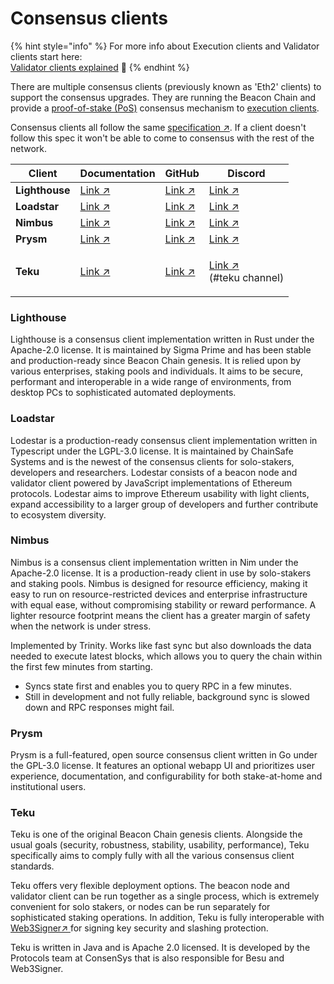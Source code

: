# Consensus clients

{% hint style="info" %}
For more info about Execution clients and Validator clients start here:\
[Validator clients explained](validator-clients-explained.md) 👀
{% endhint %}

There are multiple consensus clients (previously known as 'Eth2' clients) to support the consensus upgrades. They are running the Beacon Chain and provide a [proof-of-stake (PoS)](../staking-glossary.md#proof-of-stake-pos) consensus mechanism to [execution clients](execution-clients.md).

Consensus clients all follow the same [specification ↗](https://github.com/ethereum/consensus-specs). If a client doesn't follow this spec it won't be able to come to consensus with the rest of the network.

| Client         | Documentation                                                | GitHub                                             | Discord                                                                      |
| -------------- | ------------------------------------------------------------ | -------------------------------------------------- | ---------------------------------------------------------------------------- |
| **Lighthouse** | [Link ↗](https://lighthouse-book.sigmaprime.io/)             | [Link ↗](https://github.com/sigp/lighthouse)       | [Link ↗](https://discord.gg/gdq27tnKSM)                                      |
| **Loadstar**   | [Link ↗](https://chainsafe.github.io/lodestar/)              | [Link ↗](https://github.com/ChainSafe/lodestar)    | [Link ↗](https://discord.com/invite/yjyvFRP)                                 |
| **Nimbus**     | [Link ↗](https://status-im.github.io/nimbus-eth2/intro.html) | [Link ↗](https://github.com/status-im/nimbus-eth2) | [Link ↗](https://discord.gg/aTDcbTG2gQ)                                      |
| **Prysm**      | [Link ↗](https://docs.prylabs.network/docs/getting-started)  | [Link ↗](https://github.com/prysmaticlabs/prysm)   | [Link ↗](https://discord.gg/GVM5TJwzkU)                                      |
| **Teku**       | [Link ↗](https://docs.teku.consensys.net/en/stable/)         | [Link ↗](https://github.com/ConsenSys/teku)        | <p><a href="https://discord.gg/trQ378WCp4">Link ↗</a><br>(#teku channel)</p> |

### Lighthouse

Lighthouse is a consensus client implementation written in Rust under the Apache-2.0 license. It is maintained by Sigma Prime and has been stable and production-ready since Beacon Chain genesis. It is relied upon by various enterprises, staking pools and individuals. It aims to be secure, performant and interoperable in a wide range of environments, from desktop PCs to sophisticated automated deployments.

### Loadstar

Lodestar is a production-ready consensus client implementation written in Typescript under the LGPL-3.0 license. It is maintained by ChainSafe Systems and is the newest of the consensus clients for solo-stakers, developers and researchers. Lodestar consists of a beacon node and validator client powered by JavaScript implementations of Ethereum protocols. Lodestar aims to improve Ethereum usability with light clients, expand accessibility to a larger group of developers and further contribute to ecosystem diversity.

### Nimbus

Nimbus is a consensus client implementation written in Nim under the Apache-2.0 license. It is a production-ready client in use by solo-stakers and staking pools. Nimbus is designed for resource efficiency, making it easy to run on resource-restricted devices and enterprise infrastructure with equal ease, without compromising stability or reward performance. A lighter resource footprint means the client has a greater margin of safety when the network is under stress.

Implemented by Trinity. Works like fast sync but also downloads the data needed to execute latest blocks, which allows you to query the chain within the first few minutes from starting.

* Syncs state first and enables you to query RPC in a few minutes.
* Still in development and not fully reliable, background sync is slowed down and RPC responses might fail.

### Prysm

Prysm is a full-featured, open source consensus client written in Go under the GPL-3.0 license. It features an optional webapp UI and prioritizes user experience, documentation, and configurability for both stake-at-home and institutional users.

### Teku

Teku is one of the original Beacon Chain genesis clients. Alongside the usual goals (security, robustness, stability, usability, performance), Teku specifically aims to comply fully with all the various consensus client standards.

Teku offers very flexible deployment options. The beacon node and validator client can be run together as a single process, which is extremely convenient for solo stakers, or nodes can be run separately for sophisticated staking operations. In addition, Teku is fully interoperable with [Web3Signer↗](https://github.com/ConsenSys/web3signer/)[ ](https://github.com/ConsenSys/web3signer/)for signing key security and slashing protection.

Teku is written in Java and is Apache 2.0 licensed. It is developed by the Protocols team at ConsenSys that is also responsible for Besu and Web3Signer.
